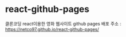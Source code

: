 # react-github-pages
클론코딩 react이용한 영화 웹사이트 github pages 배포
주소 : https://netco97.github.io/react-github-pages/

